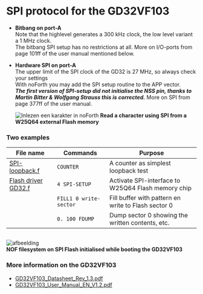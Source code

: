 # SPI protocol for the GD32VF103 
- **Bitbang on port-A**  
  Note that the highlevel generates a 300 kHz clock, the low level variant a 1 MHz clock.  
  The bitbang SPI setup has no restrictions at all. More on I/O-ports from page 101ff
  of the user manual mentioned below.
- **Hardware SPI on port-A**  
  The upper limit of the SPI clock of the GD32 is 27 MHz, so always check your settings  
  With noForth you may add the SPI setup routine to the APP vector.  
  ***The first version  of SPI-setup did not initialise the NSS pin, thanks to Martin Bitter & Wolfgang Strauss this is corrected.*** 
  More on SPI from page 377ff of the user manual.
  
  ![Inlezen een karakter in noForth](https://user-images.githubusercontent.com/11397265/120066830-9a2a3d00-c078-11eb-8c5e-d7b48160e945.jpg)
****Read a character using SPI from a W25Q64 external Flash memory****

### Two examples

| File name | Commands | Purpose |  
| ------------------- | ------------------- | ---------------------- |
| [SPI-loopback.f](SPI-loopback.f)  | `COUNTER` | A counter as simplest loopback test |
| [Flash driver GD32.f](Flash%20driver%20GD32.f)  | `4 SPI-SETUP`| Activate SPI-interface to W25Q64 Flash memory chip| 
|                        | `FILL1 0 write-sector` | Fill buffer with pattern en write to Flash sector 0 |  
|                        | `0. 100 FDUMP` |  Dump sector 0 showing the written contents, etc. |

```

```
![afbeelding](https://user-images.githubusercontent.com/11397265/120901097-fffa6400-c638-11eb-9777-d6ff3f77e155.png)  
**NOF filesystem on SPI Flash initialised while booting the GD32VF103**  

  
  
### More information on the GD32VF103
- [GD32VF103_Datasheet_Rev_1.3.pdf](http://gd32mcu.com/download/down/document_id/221/path_type/1)
- [GD32VF103_User_Manual_EN_V1.2.pdf](http://gd32mcu.com/download/down/document_id/222/path_type/1)

